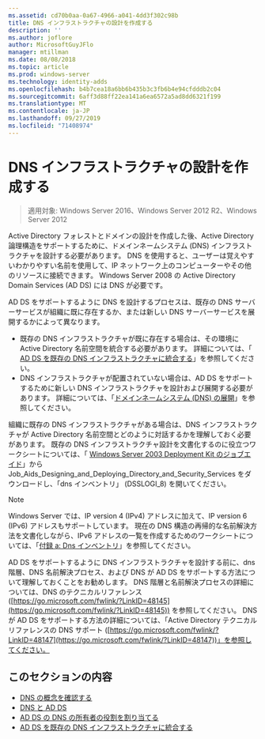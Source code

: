 ```yaml
---
ms.assetid: cd70b0aa-0a67-4966-a041-4dd3f302c98b
title: DNS インフラストラクチャの設計を作成する
description: ''
ms.author: joflore
author: MicrosoftGuyJFlo
manager: mtillman
ms.date: 08/08/2018
ms.topic: article
ms.prod: windows-server
ms.technology: identity-adds
ms.openlocfilehash: b4b7cea18a6bb6b435b3c3fb6b4e94cfdddb2c04
ms.sourcegitcommit: 6aff3d88ff22ea141a6ea6572a5ad8dd6321f199
ms.translationtype: MT
ms.contentlocale: ja-JP
ms.lasthandoff: 09/27/2019
ms.locfileid: "71408974"
---
```

# <a name="creating-a-dns-infrastructure-design"></a>DNS インフラストラクチャの設計を作成する

>適用対象: Windows Server 2016、Windows Server 2012 R2、Windows Server 2012

Active Directory フォレストとドメインの設計を作成した後、Active Directory 論理構造をサポートするために、ドメインネームシステム (DNS) インフラストラクチャを設計する必要があります。 DNS を使用すると、ユーザーは覚えやすいわかりやすい名前を使用して、IP ネットワーク上のコンピューターやその他のリソースに接続できます。 Windows Server 2008 の Active Directory Domain Services (AD DS) には DNS が必要です。  
  
AD DS をサポートするように DNS を設計するプロセスは、既存の DNS サーバーサービスが組織に既に存在するか、または新しい DNS サーバーサービスを展開するかによって異なります。  
  
- 既存の DNS インフラストラクチャが既に存在する場合は、その環境に Active Directory 名前空間を統合する必要があります。 詳細については、「 [AD DS を既存の DNS インフラストラクチャに統合する](../../ad-ds/plan/Integrating-AD-DS-into-an-Existing-DNS-Infrastructure.md)」を参照してください。  
- DNS インフラストラクチャが配置されていない場合は、AD DS をサポートするために新しい DNS インフラストラクチャを設計および展開する必要があります。 詳細については、「[ドメインネームシステム (DNS) の展開](https://go.microsoft.com/fwlink/?LinkId=93656)」を参照してください。  
  
組織に既存の DNS インフラストラクチャがある場合は、DNS インフラストラクチャが Active Directory 名前空間とどのように対話するかを理解しておく必要があります。 既存の DNS インフラストラクチャ設計を文書化するのに役立つワークシートについては、「 [Windows Server 2003 Deployment Kit のジョブエイド](https://go.microsoft.com/fwlink/?LinkID=102558)」から Job_Aids_Designing_and_Deploying_Directory_and_Security_Services をダウンロードし、「dns インベントリ」 (DSSLOGI_8) を開いてください。  
  
> [!NOTE]  
> Windows Server では、IP version 4 (IPv4) アドレスに加えて、IP version 6 (IPv6) アドレスもサポートしています。 現在の DNS 構造の再帰的な名前解決方法を文書化しながら、IPv6 アドレスの一覧を作成するためのワークシートについては、「[付録 a: Dns インベントリ](../../ad-ds/plan/Appendix-A--DNS-Inventory.md)」を参照してください。
  
AD DS をサポートするように DNS インフラストラクチャを設計する前に、dns 階層、DNS 名前解決プロセス、および DNS が AD DS をサポートする方法について理解しておくことをお勧めします。 DNS 階層と名前解決プロセスの詳細については、DNS のテクニカルリファレンス ([https://go.microsoft.com/fwlink/?LinkID=48145](https://go.microsoft.com/fwlink/?LinkID=48145)) を参照してください。 DNS が AD DS をサポートする方法の詳細については、「Active Directory テクニカルリファレンスの DNS サポート ([https://go.microsoft.com/fwlink/?LinkID=48147](https://go.microsoft.com/fwlink/?LinkID=48147))」を参照してください。  
  
## <a name="in-this-section"></a>このセクションの内容  

- [DNS の概念を確認する](../../ad-ds/plan/Reviewing-DNS-Concepts.md)  
- [DNS と AD DS](../../ad-ds/plan/DNS-and-AD-DS.md)  
- [AD DS の DNS の所有者の役割を割り当てる](../../ad-ds/deploy/Assigning-the-DNS-for-AD-DS-Owner-Role.md)  
- [AD DS を既存の DNS インフラストラクチャに統合する](../../ad-ds/plan/../../ad-ds/plan/Integrating-AD-DS-into-an-Existing-DNS-Infrastructure.md)  
